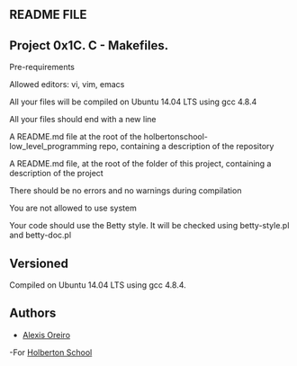## README FILE


## Project 0x1C. C - Makefiles.


Pre-requirements 

Allowed editors: vi, vim, emacs

All your files will be compiled on Ubuntu 14.04 LTS using gcc 4.8.4

All your files should end with a new line

A README.md file at the root of the holbertonschool-low_level_programming repo, containing a description of the repository

A README.md file, at the root of the folder of this project, containing a description of the project

There should be no errors and no warnings during compilation

You are not allowed to use system

Your code should use the Betty style. It will be checked using betty-style.pl and betty-doc.pl

## Versioned 

Compiled on Ubuntu 14.04 LTS using gcc 4.8.4.

## Authors 


- [Alexis Oreiro](https://github.com/alexoreiro)

-For [Holberton School](https://www.holbertonschool.com/uy)
